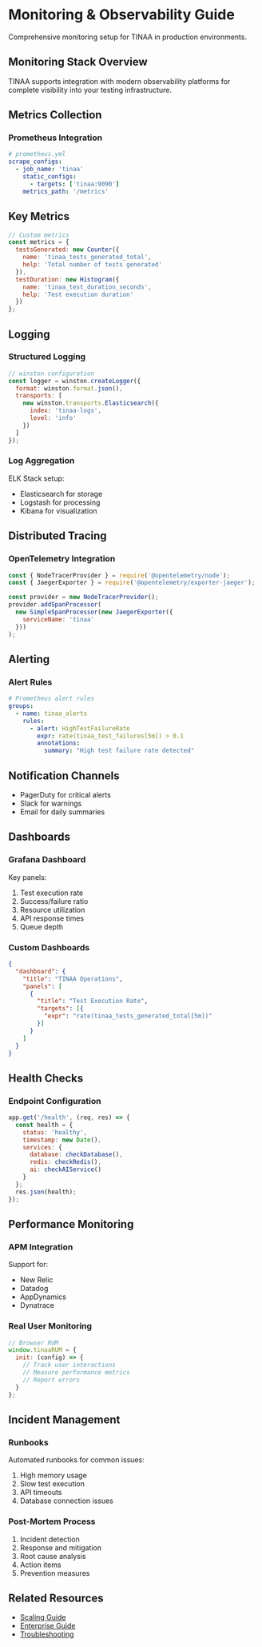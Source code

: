 # Monitoring & Observability Guide

Comprehensive monitoring setup for TINAA in production environments.

## Monitoring Stack Overview

TINAA supports integration with modern observability platforms for complete visibility into your testing infrastructure.

## Metrics Collection

### Prometheus Integration

```yaml
# prometheus.yml
scrape_configs:
  - job_name: 'tinaa'
    static_configs:
      - targets: ['tinaa:9090']
    metrics_path: '/metrics'
```

## Key Metrics

```javascript
// Custom metrics
const metrics = {
  testsGenerated: new Counter({
    name: 'tinaa_tests_generated_total',
    help: 'Total number of tests generated'
  }),
  testDuration: new Histogram({
    name: 'tinaa_test_duration_seconds',
    help: 'Test execution duration'
  })
};
```

## Logging

### Structured Logging

```javascript
// winston configuration
const logger = winston.createLogger({
  format: winston.format.json(),
  transports: [
    new winston.transports.Elasticsearch({
      index: 'tinaa-logs',
      level: 'info'
    })
  ]
});
```

### Log Aggregation

ELK Stack setup:
- Elasticsearch for storage
- Logstash for processing
- Kibana for visualization

## Distributed Tracing

### OpenTelemetry Integration

```javascript
const { NodeTracerProvider } = require('@opentelemetry/node');
const { JaegerExporter } = require('@opentelemetry/exporter-jaeger');

const provider = new NodeTracerProvider();
provider.addSpanProcessor(
  new SimpleSpanProcessor(new JaegerExporter({
    serviceName: 'tinaa'
  }))
);
```

## Alerting

### Alert Rules

```yaml
# Prometheus alert rules
groups:
  - name: tinaa_alerts
    rules:
      - alert: HighTestFailureRate
        expr: rate(tinaa_test_failures[5m]) > 0.1
        annotations:
          summary: "High test failure rate detected"
```

## Notification Channels

- PagerDuty for critical alerts
- Slack for warnings
- Email for daily summaries

## Dashboards

### Grafana Dashboard

Key panels:
1. Test execution rate
2. Success/failure ratio
3. Resource utilization
4. API response times
5. Queue depth

### Custom Dashboards

```json
{
  "dashboard": {
    "title": "TINAA Operations",
    "panels": [
      {
        "title": "Test Execution Rate",
        "targets": [{
          "expr": "rate(tinaa_tests_generated_total[5m])"
        }]
      }
    ]
  }
}
```

## Health Checks

### Endpoint Configuration

```javascript
app.get('/health', (req, res) => {
  const health = {
    status: 'healthy',
    timestamp: new Date(),
    services: {
      database: checkDatabase(),
      redis: checkRedis(),
      ai: checkAIService()
    }
  };
  res.json(health);
});
```

## Performance Monitoring

### APM Integration

Support for:
- New Relic
- Datadog
- AppDynamics
- Dynatrace

### Real User Monitoring

```javascript
// Browser RUM
window.tinaaRUM = {
  init: (config) => {
    // Track user interactions
    // Measure performance metrics
    // Report errors
  }
};
```

## Incident Management

### Runbooks

Automated runbooks for common issues:
1. High memory usage
2. Slow test execution
3. API timeouts
4. Database connection issues

### Post-Mortem Process

1. Incident detection
2. Response and mitigation
3. Root cause analysis
4. Action items
5. Prevention measures

## Related Resources

- [Scaling Guide](scaling.md)
- [Enterprise Guide](../ENTERPRISE_GUIDE.md)
- [Troubleshooting](../TROUBLESHOOTING.md)